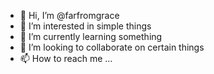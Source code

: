 - 👋 Hi, I’m @farfromgrace
- 👀 I’m interested in simple things
- 🌱 I’m currently learning something
- 💞️ I’m looking to collaborate on certain things
- 📫 How to reach me ...

<!---
farfromgrace/farfromgrace is a ✨ special ✨ repository because its `README.md` (this file) appears on your GitHub profile.
You can click the Preview link to take a look at your changes.
--->
